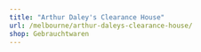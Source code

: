 ```yaml
---
title: "Arthur Daley's Clearance House"
url: /melbourne/arthur-daleys-clearance-house/
shop: Gebrauchtwaren
---
```

